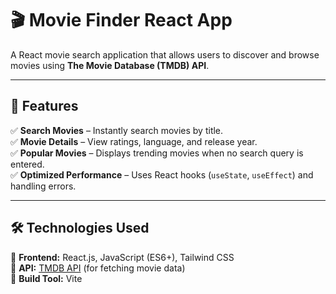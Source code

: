 # 🎬 **Movie Finder React App**  
A React movie search application that allows users to discover and browse movies using **The Movie Database (TMDB) API**.

---

## 🚀 **Features**  
✅ **Search Movies** – Instantly search movies by title.  
✅ **Movie Details** – View ratings, language, and release year.  
✅ **Popular Movies** – Displays trending movies when no search query is entered.  
✅ **Optimized Performance** – Uses React hooks (`useState`, `useEffect`) and handling errors. 

---

## 🛠 **Technologies Used**  
🔹 **Frontend:** React.js, JavaScript (ES6+), Tailwind CSS  
🔹 **API:** [TMDB API](https://www.themoviedb.org/) (for fetching movie data)  
🔹 **Build Tool:** Vite  
